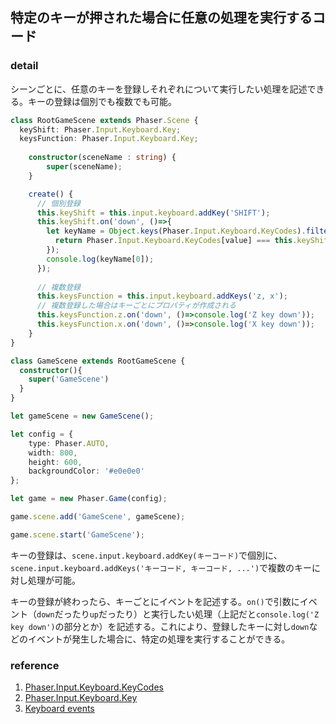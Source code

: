 ## 特定のキーが押された場合に任意の処理を実行するコード

### detail

シーンごとに、任意のキーを登録しそれぞれについて実行したい処理を記述できる。キーの登録は個別でも複数でも可能。

```typescript
class RootGameScene extends Phaser.Scene {
  keyShift: Phaser.Input.Keyboard.Key;
  keysFunction: Phaser.Input.Keyboard.Key;
  
    constructor(sceneName : string) {
        super(sceneName);
    }

    create() {
      // 個別登録
      this.keyShift = this.input.keyboard.addKey('SHIFT');
      this.keyShift.on('down', ()=>{
        let keyName = Object.keys(Phaser.Input.Keyboard.KeyCodes).filter(value => {
          return Phaser.Input.Keyboard.KeyCodes[value] === this.keyShift.keyCode;
        });
        console.log(keyName[0]);
      });
      
      // 複数登録
      this.keysFunction = this.input.keyboard.addKeys('z, x');
      // 複数登録した場合はキーごとにプロパティが作成される
      this.keysFunction.z.on('down', ()=>console.log('Z key down'));
      this.keysFunction.x.on('down', ()=>console.log('X key down'));
    }
}

class GameScene extends RootGameScene {
  constructor(){
    super('GameScene')
  }
}

let gameScene = new GameScene();

let config = {
    type: Phaser.AUTO,
    width: 800,
    height: 600,
    backgroundColor: '#e0e0e0'
};

let game = new Phaser.Game(config);

game.scene.add('GameScene', gameScene);

game.scene.start('GameScene');
```

キーの登録は、`scene.input.keyboard.addKey(キーコード)`で個別に、`scene.input.keyboard.addKeys('キーコード, キーコード, ...')`で複数のキーに対し処理が可能。

キーの登録が終わったら、キーごとにイベントを記述する。`on()`で引数にイベント（`down`だったり`up`だったり）と実行したい処理（上記だと`console.log('Z key down')`の部分とか）を記述する。これにより、登録したキーに対し`down`などのイベントが発生した場合に、特定の処理を実行することができる。

### reference

1. [Phaser.Input.Keyboard.KeyCodes](https://photonstorm.github.io/phaser3-docs/Phaser.Input.Keyboard.KeyCodes.html)
2. [Phaser.Input.Keyboard.Key](https://photonstorm.github.io/phaser3-docs/Phaser.Input.Keyboard.Key.html)
3. [Keyboard events](https://rexrainbow.github.io/phaser3-rex-notes/docs/site/keyboardevents/)
